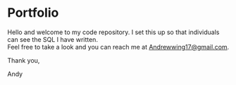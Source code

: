 # Portfolio
Hello and welcome to my code repository.  I set this up so that individuals can see the SQL I have written.  
Feel free to take a look and you can reach me at Andrewwing17@gmail.com.

Thank you,

Andy
